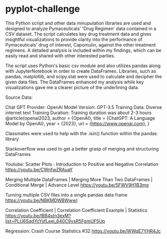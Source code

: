 # pyplot-challenge

This Python script and other data minupulation libraries are used and designed to analyze Pymaceuticals’ 'Drug Regimen' data contained in a CSV dataset. The script calculates key drug treatment data and gives insightful visualizations to provide clarity into the performance of Pymaceuticals’ drug of interest, Capomulin, against the other treatment regimens. A detailed analysis is included within my findings, which can be easily read and shared with other interested parties.

The script uses Python's basic csv module and also utilizes pandas along with JupyterNotebook in order to create DataFrames. Libraries, such as pandas, matplotlib, and scipy.stat were used to calculate and decipher the given data files. The DataFrames enhanced my analysis while key visualizations gave me a clearer picture of the underlining data.

Source Data: 

Chat GPT Provider: OpenAI Model Version: GPT-3.5 Training Data: Diverse internet text Training Duration: Training duration was about 2-3 hours @article{openai2023, author = {OpenAI}, title = {ChatGPT: A Language Model by OpenAI}, year = {2023}, url = {https://www.openai.com}, }

Classmates were used to help with the .isin() function within the pandas library

Stackoverflow was used to get a better grasp of merging and structuring DataFrames

Youtube:
Scatter Plots : Introduction to Positive and Negative Correlation https://youtu.be/CWnfwZRAuaY

Merging Multiple DataFrames | Merging More Than Two DataFrames | Conditional Merge | Advance Level https://youtu.be/5FWV9H1B3mg

Turning multiple CSV files into a single pandas data frame https://youtu.be/NBKMDWBWwwI

Correlation Coefficient | Correlation Coefficient Example | Statistics https://youtu.be/lBB4stn3exM?list=PLU6SqdYcYsfLeej_640C9vsR5FgmUF5Up

Regression: Crash Course Statistics #32 https://youtu.be/WWqE7YHR4Jc
